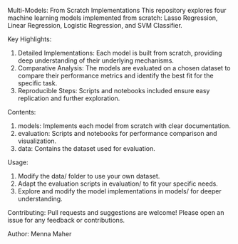 Multi-Models: From Scratch Implementations
This repository explores four machine learning models implemented from scratch: Lasso Regression, Linear Regression, Logistic Regression, and SVM Classifier.

Key Highlights:
1. Detailed Implementations: Each model is built from scratch, providing deep understanding of their underlying mechanisms.
2. Comparative Analysis: The models are evaluated on a chosen dataset to compare their performance metrics and identify the best fit for the specific task.
3. Reproducible Steps: Scripts and notebooks included ensure easy replication and further exploration.

Contents:
1. models: Implements each model from scratch with clear documentation.
2. evaluation: Scripts and notebooks for performance comparison and visualization.
3. data: Contains the dataset used for evaluation.

Usage:
1. Modify the data/ folder to use your own dataset.
2. Adapt the evaluation scripts in evaluation/ to fit your specific needs.
3. Explore and modify the model implementations in models/ for deeper understanding.

Contributing:
Pull requests and suggestions are welcome! Please open an issue for any feedback or contributions.

Author:
Menna Maher
